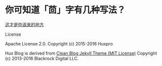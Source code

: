 # 你可知道「茴」字有几种写法？

 [这才是你该来的地方](http//abeljoo.github.io)

License

Apache License 2.0.
Copyright (c) 2015-2016 Huxpro

Hux Blog is derived from [Clean Blog Jekyll Theme (MIT License)](https://github.com/BlackrockDigital/startbootstrap-clean-blog-jekyll/)
Copyright (c) 2013-2016 Blackrock Digital LLC.
